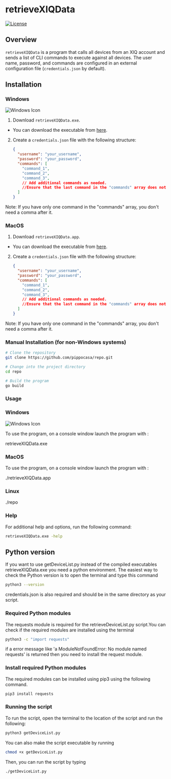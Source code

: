 # retrieveXIQData

[![License](https://img.shields.io/badge/License-MIT-blue.svg)](LICENSE)

## Overview

`retrieveXIQData` is a program that calls all devices from an XIQ account and sends a list of CLI commands to execute against all devices. The user name, password, and commands are configured in an external configuration file (`credentials.json` by default).

## Installation

### Windows
![Windows Icon](https://img.icons8.com/color/48/000000/windows-10.png)

1. Download `retrieveXIQData.exe`.
- You can download the executable from [here](https://github.com/pippocasa/repo/blob/main/retrieveXIQData.exe).
2. Create a `credentials.json` file with the following structure:

    ```json
    {
      "username": "your_username",
      "password": "your_password",
      "commands": [
        "command_1",
        "command_2",
        "command_3",
        // Add additional commands as needed.
        //Ensure that the last command in the "commands" array does not have a comma after it
      ]
    }
    ```
Note: If you have only one command in the "commands" array, you don't need a comma after it.

### MacOS

1. Download `retrieveXIQData.app`.
- You can download the executable from [here](https://github.com/pippocasa/repo/blob/main/retrieveXIQData.app).
2. Create a `credentials.json` file with the following structure:

    ```json
    {
      "username": "your_username",
      "password": "your_password",
      "commands": [
        "command_1",
        "command_2",
        "command_3",
        // Add additional commands as needed.
        //Ensure that the last command in the "commands" array does not have a comma after it
      ]
    }
    ```
Note: If you have only one command in the "commands" array, you don't need a comma after it.


### Manual Installation (for non-Windows systems)

```bash
# Clone the repository
git clone https://github.com/pippocasa/repo.git

# Change into the project directory
cd repo

# Build the program
go build
```
### Usage
### Windows 
![Windows Icon](https://img.icons8.com/color/48/000000/windows-10.png)

To use the program, on a console window launch the program with :

retrieveXIQData.exe

### MacOS
To use the program, on a console window launch the program with :

./retrieveXIQData.app

### Linux

./repo
### Help
For additional help and options, run the following command:

```bash
retrieveXIQData.exe -help
```

## Python version
If you want to use getDeviceList.py instead of the compiled executables retrieveXIQData.exe you need a python environment. The easiest way to check the Python version is to open the terminal and type this command 
```bash
python3 --version
```
credentials.json is also required and should be in the same directory as your script.

### Required Python modules
The requests module is required for the retrieveDeviceList.py script.You can check if the required modules are installed using the terminal
```bash
python3 -c "import requests" 
```
if a error message like 'a ModuleNotFoundError: No module named requests' is returned then you need to install the request module.

### Install required Python modules
The required modules can be installed using pip3 using the following command.
```bash
pip3 install requests
```
### Running the script
To run the script, open the terminal to the location of the script and run the following:
```bash
python3 getDeviceList.py
```
You can also make the script executable by running
```bash
chmod +x getDeviceList.py
```
Then, you can run the script by typing 
```bash
./getDeviceList.py
```

